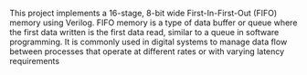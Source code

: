 This project implements a 16-stage, 8-bit wide First-In-First-Out (FIFO) memory using Verilog. FIFO memory is a type of data buffer or queue where the first data written is the first data read, similar to a queue in software programming. It is commonly used in digital systems to manage data flow between processes that operate at different rates or with varying latency requirements
